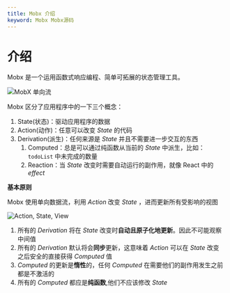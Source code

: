 ```yaml
---
title: Mobx 介绍
keyword: Mobx Mobx源码
---
```


# 介绍

Mobx 是一个运用函数式响应编程、简单可拓展的状态管理工具。

![MobX 单向流](http://melon.melon95.cn/images/2022/11/12/zh.flow-4477044f6de6af9bb5de7f8b40f10d93.png)

Mobx 区分了应用程序中的一下三个概念：

1. State(状态)：驱动应用程序的数据
2. Action(动作)：任意可以改变 _State_ 的代码
3. Derivation(派生)：任何来源是 _State_ 并且不需要进一步交互的东西
   1. Computed：总是可以通过纯函数从当前的 _State_ 中派生，比如：`todoList` 中未完成的数量
   2. Reaction：当 _State_ 改变时需要自动运行的副作用，就像 React 中的 _effect_

**基本原则**

Mobx 使用单向数据流，利用 _Action_ 改变 _State_ ，进而更新所有受影响的视图

![Action, State, View](http://melon.melon95.cn/images/2022/11/12/action-state-view-40fb3cb7f87c710a40b8ed23435e1a68.png)

1. 所有的 _Derivation_ 将在 _State_ 改变时**自动且原子化地更新**。因此不可能观察中间值
2. 所有的 _Derivation_ 默认将会**同步**更新，这意味着 _Action_ 可以在 _State_ 改变 之后安全的直接获得 _Computed_ 值
3. _Computed_ 的更新是**惰性**的，任何 _Computed_ 在需要他们的副作用发生之前都是不激活的
4. 所有的 _Computed_ 都应是**纯函数**,他们不应该修改 _State_
